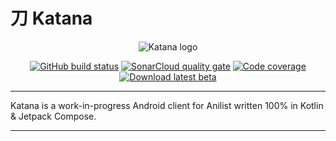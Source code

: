 # 刀 Katana

<p align="center">
  <img alt="Katana logo" src="https://gist.githubusercontent.com/alvr/cfdd5e982769b6730ee5f6bc9d1594eb/raw/033da2fdd9a128518ba1f3b43827f16f545acebe/katana_logo.svg"/>
</p>

<p align="center">
  <a href="https://github.com/alvr/katana/actions/workflows/katana.yml"><img alt="GitHub build status" src="https://img.shields.io/github/actions/workflow/status/alvr/katana/katana.yml?branch=develop&logo=github"/></a>
  <a href="https://sonarcloud.io/summary/new_code?id=alvr_katana"><img alt="SonarCloud quality gate" src="https://img.shields.io/sonar/quality_gate/alvr_katana?logo=sonarcloud&logoColor=white&server=https%3A%2F%2Fsonarcloud.io"/></a>
  <a href="https://app.codecov.io/gh/alvr/katana"><img alt="Code coverage" src="https://img.shields.io/codecov/c/gh/alvr/katana?logo=codecov&logoColor=white"></a>
  <a href="https://portal.testapp.io/apps/install/nvbRLRmegznkO"><img alt="Download latest beta" src="https://img.shields.io/badge/%F0%9F%A5%BC%F0%9F%A7%AA-download%20latest%20beta-%230F4C75"/></a>
</p>

---

Katana is a work-in-progress Android client for Anilist written 100% in Kotlin & Jetpack Compose.

---
